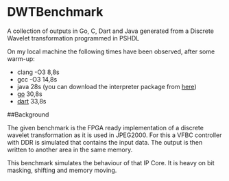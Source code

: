 DWTBenchmark
============

A collection of outputs in Go, C, Dart and Java generated from a Discrete Wavelet transformation programmed in PSHDL

On my local machine the following times have been observed, after some warm-up:

* clang -O3 8,8s
* gcc -O3 14,8s
* java 28s (you can download the interpreter package from [here](http://maven.pshdl.org/org/pshdl/interpreter/0.1.99/interpreter-0.1.99.jar))
* [go](golang.org) 30,8s
* [dart](http://dartlang.org) 33,8s

##Background

The given benchmark is the FPGA ready implementation of a discrete wavelet transformation as it is used in JPEG2000. For this a VFBC controller with DDR is simulated that contains the input data. The output is then written to another area in the same memory.

This benchmark simulates the behaviour of that IP Core. It is heavy on bit masking, shifting and memory moving.